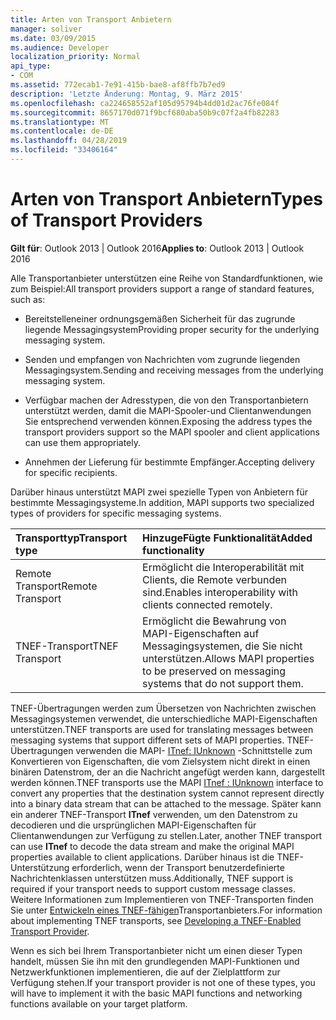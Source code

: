 ```yaml
---
title: Arten von Transport Anbietern
manager: soliver
ms.date: 03/09/2015
ms.audience: Developer
localization_priority: Normal
api_type:
- COM
ms.assetid: 772ecab1-7e91-415b-bae8-af8ffb7b7ed9
description: 'Letzte Änderung: Montag, 9. März 2015'
ms.openlocfilehash: ca224658552af105d95794b4dd01d2ac76fe084f
ms.sourcegitcommit: 8657170d071f9bcf680aba50b9c07f2a4fb82283
ms.translationtype: MT
ms.contentlocale: de-DE
ms.lasthandoff: 04/28/2019
ms.locfileid: "33406164"
---
```

# <a name="types-of-transport-providers"></a><span data-ttu-id="3ca70-103">Arten von Transport Anbietern</span><span class="sxs-lookup"><span data-stu-id="3ca70-103">Types of Transport Providers</span></span>

  
  
<span data-ttu-id="3ca70-104">**Gilt für**: Outlook 2013 | Outlook 2016</span><span class="sxs-lookup"><span data-stu-id="3ca70-104">**Applies to**: Outlook 2013 | Outlook 2016</span></span> 
  
<span data-ttu-id="3ca70-105">Alle Transportanbieter unterstützen eine Reihe von Standardfunktionen, wie zum Beispiel:</span><span class="sxs-lookup"><span data-stu-id="3ca70-105">All transport providers support a range of standard features, such as:</span></span>
  
- <span data-ttu-id="3ca70-106">Bereitstelleneiner ordnungsgemäßen Sicherheit für das zugrunde liegende Messagingsystem</span><span class="sxs-lookup"><span data-stu-id="3ca70-106">Providing proper security for the underlying messaging system.</span></span>
    
- <span data-ttu-id="3ca70-107">Senden und empfangen von Nachrichten vom zugrunde liegenden Messagingsystem.</span><span class="sxs-lookup"><span data-stu-id="3ca70-107">Sending and receiving messages from the underlying messaging system.</span></span>
    
- <span data-ttu-id="3ca70-108">Verfügbar machen der Adresstypen, die von den Transportanbietern unterstützt werden, damit die MAPI-Spooler-und Clientanwendungen Sie entsprechend verwenden können.</span><span class="sxs-lookup"><span data-stu-id="3ca70-108">Exposing the address types the transport providers support so the MAPI spooler and client applications can use them appropriately.</span></span>
    
- <span data-ttu-id="3ca70-109">Annehmen der Lieferung für bestimmte Empfänger.</span><span class="sxs-lookup"><span data-stu-id="3ca70-109">Accepting delivery for specific recipients.</span></span>
    
<span data-ttu-id="3ca70-110">Darüber hinaus unterstützt MAPI zwei spezielle Typen von Anbietern für bestimmte Messagingsysteme.</span><span class="sxs-lookup"><span data-stu-id="3ca70-110">In addition, MAPI supports two specialized types of providers for specific messaging systems.</span></span>
  
|<span data-ttu-id="3ca70-111">**Transporttyp**</span><span class="sxs-lookup"><span data-stu-id="3ca70-111">**Transport type**</span></span>|<span data-ttu-id="3ca70-112">**HinzugeFügte Funktionalität**</span><span class="sxs-lookup"><span data-stu-id="3ca70-112">**Added functionality**</span></span>|
|:-----|:-----|
|<span data-ttu-id="3ca70-113">Remote Transport</span><span class="sxs-lookup"><span data-stu-id="3ca70-113">Remote Transport</span></span>  <br/> |<span data-ttu-id="3ca70-114">Ermöglicht die Interoperabilität mit Clients, die Remote verbunden sind.</span><span class="sxs-lookup"><span data-stu-id="3ca70-114">Enables interoperability with clients connected remotely.</span></span>  <br/> |
|<span data-ttu-id="3ca70-115">TNEF-Transport</span><span class="sxs-lookup"><span data-stu-id="3ca70-115">TNEF Transport</span></span>  <br/> |<span data-ttu-id="3ca70-116">Ermöglicht die Bewahrung von MAPI-Eigenschaften auf Messagingsystemen, die Sie nicht unterstützen.</span><span class="sxs-lookup"><span data-stu-id="3ca70-116">Allows MAPI properties to be preserved on messaging systems that do not support them.</span></span>  <br/> |
   
<span data-ttu-id="3ca70-117">TNEF-Übertragungen werden zum Übersetzen von Nachrichten zwischen Messagingsystemen verwendet, die unterschiedliche MAPI-Eigenschaften unterstützen.</span><span class="sxs-lookup"><span data-stu-id="3ca70-117">TNEF transports are used for translating messages between messaging systems that support different sets of MAPI properties.</span></span> <span data-ttu-id="3ca70-118">TNEF-Übertragungen verwenden die MAPI- [ITnef: IUnknown](itnefiunknown.md) -Schnittstelle zum Konvertieren von Eigenschaften, die vom Zielsystem nicht direkt in einen binären Datenstrom, der an die Nachricht angefügt werden kann, dargestellt werden können.</span><span class="sxs-lookup"><span data-stu-id="3ca70-118">TNEF transports use the MAPI [ITnef : IUnknown](itnefiunknown.md) interface to convert any properties that the destination system cannot represent directly into a binary data stream that can be attached to the message.</span></span> <span data-ttu-id="3ca70-119">Später kann ein anderer TNEF-Transport **ITnef** verwenden, um den Datenstrom zu decodieren und die ursprünglichen MAPI-Eigenschaften für Clientanwendungen zur Verfügung zu stellen.</span><span class="sxs-lookup"><span data-stu-id="3ca70-119">Later, another TNEF transport can use **ITnef** to decode the data stream and make the original MAPI properties available to client applications.</span></span> <span data-ttu-id="3ca70-120">Darüber hinaus ist die TNEF-Unterstützung erforderlich, wenn der Transport benutzerdefinierte Nachrichtenklassen unterstützen muss.</span><span class="sxs-lookup"><span data-stu-id="3ca70-120">Additionally, TNEF support is required if your transport needs to support custom message classes.</span></span> <span data-ttu-id="3ca70-121">Weitere Informationen zum Implementieren von TNEF-Transporten finden Sie unter [Entwickeln eines TNEF-fähigen](developing-a-tnef-enabled-transport-provider.md)Transportanbieters.</span><span class="sxs-lookup"><span data-stu-id="3ca70-121">For information about implementing TNEF transports, see [Developing a TNEF-Enabled Transport Provider](developing-a-tnef-enabled-transport-provider.md).</span></span>
  
<span data-ttu-id="3ca70-122">Wenn es sich bei Ihrem Transportanbieter nicht um einen dieser Typen handelt, müssen Sie ihn mit den grundlegenden MAPI-Funktionen und Netzwerkfunktionen implementieren, die auf der Zielplattform zur Verfügung stehen.</span><span class="sxs-lookup"><span data-stu-id="3ca70-122">If your transport provider is not one of these types, you will have to implement it with the basic MAPI functions and networking functions available on your target platform.</span></span>
  

